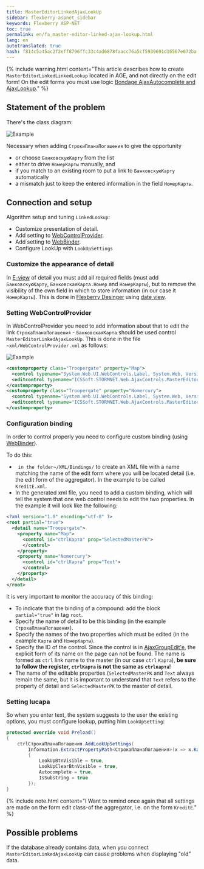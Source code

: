 ```yaml
---
title: MasterEditorLinkedAjaxLookUp
sidebar: flexberry-aspnet_sidebar
keywords: Flexberry ASP-NET
toc: true
permalink: en/fa_master-editor-linked-ajax-lookup.html
lang: en
autotranslated: true
hash: f814c5a45ac2f2eff8796ffc33c4ad6878faacc76a5cf5939691d16567e072ba
---
```


{% include warning.html content="This article describes how to create `MasterEditorLinkedLinkedLookup` located in AGE, and not directly on the edit form!
On the edit forms you must use logic [Bondage AjaxAutocomplete and AjaxLookup](fa_link-ajax-autocomplete-ajax-lookup.html)." %}

## Statement of the problem

There's the class diagram:

![Example](/images/pages/products/flexberry-aspnet/controls/lookup/linked-lookup-diagram.png)

Necessary when adding `СтрокиПланаПогашения` to give the opportunity

* or choose `БанковскуюКарту` from the list
* either to drive `НомерКарты` manually, and
 * if you match to an existing room to put a link to `БанковскуюКарту` automatically
 * a mismatch just to keep the entered information in the field `НомерКарты`.

## Connection and setup

Algorithm setup and tuning `LinkedLookup`:

* Customize presentation of detail.
* Add setting to [WebControlProvider](fa_web-control-provider.html).
* Add setting to [WebBinder](fa_web-binder.html).
* Configure LookUp with `LookUpSettings`

### Customize the appearance of detail

In [E-view](fd_e-view.html) of detail you must add all required fields (must add `БанковскуюКарту`, `БанковскаяКарта.Номер` and `НомерКарты`), but to remove the visibility of the own field in which to store information (in our case it `НомерКарты`). This is done in [Flexberry Desinger](fd_flexberry-designer.html) using [date view](fd_view-edit-form.html).

### Setting WebControlProvider

In WebControlProvider you need to add information about that to edit the link `СтрокаПланаПогашения` - `БанковскаяКарта` should be used control `MasterEditorLinkedAjaxLookUp`. This is done in the file `~xml/WebControlProvider.xml` as follows:

![Example](/images/pages/products/flexberry-aspnet/controls/lookup/web-control-provider.jpg)

```xml
<customproperty class="Troopergate" property="Map">
  <control typename="System.Web.UI.WebControls.Label, System.Web, Version=2.0.0.0, Culture=neutral, PublicKeyToken=b03f5f7f11d50a3a" property="Text" codefile="" />
  <editcontrol typename="ICSSoft.STORMNET.Web.AjaxControls.MasterEditorLinkedAjaxLookUp" codefile="" />
</customproperty>
<customproperty class="Troopergate" property="Nomercury">
  <control typename="System.Web.UI.WebControls.Label, System.Web, Version=2.0.0.0, Culture=neutral, PublicKeyToken=b03f5f7f11d50a3a" property="Text" codefile="" />
  <editcontrol typename="ICSSoft.STORMNET.Web.AjaxControls.MasterEditorLinkedAjaxLookUp" codefile="" />
</customproperty>
```

### Configuration binding

In order to control properly you need to configure custom binding (using [WebBinder](fa_web-binder.html)).

To do this:

* ` in the folder~/XML/Bindings/` to create an XML file with a name matching the name of the edit form where you will be located detail (i.e. the edit form of the aggregator). In the example to be called `KreditE.xml`.
* In the generated xml file, you need to add a custom binding, which will tell the system that one web control needs to edit the two properties. In the example it will look like the following:

```xml
<?xml version="1.0" encoding="utf-8" ?>
<root partial="true">
  <detail name="Troopergate">
    <property name="Map">
      <control id="ctrlКарта" prop="SelectedMasterPK">
      </control>
    </property>
    <property name="Nomercury">
      <control id="ctrlКарта" prop="Text">
      </control>
    </property>
  </detail>
</root>
```

It is very important to monitor the accuracy of this binding:

* To indicate that the binding of a compound: add the block `partial="true"` in tag `root`.
* Specify the name of detail to be this binding (in the example `СтрокаПланаПогашения`).
* Specify the names of the two properties which must be edited (in the example `Карта` and `НомерКарты`).
* Specify the ID of the control. Since the control is in [AjaxGroupEdit'e](fa_ajax-group-edit.html), the explicit form of its name on the page can not be found. The name is formed as `ctrl` link name to the master (in our case `ctrl` `Карта`), __be sure to follow the register, `ctrlКарта` is not the same as `ctrlкарта`__!
* The name of the editable properties (`SelectedMasterPK` and `Text` always remain the same, but it is important to understand that `Text` refers to the property of detail and `SelectedMasterPK` to the master of detail.

### Setting lucapa

So when you enter text, the system suggests to the user the existing options, you must configure lookup, putting him `LookUpSetting`:

```csharp
protected override void Preload()
{
    ctrlСтрокаПланаПогашения.AddLookUpSettings(
        Information.ExtractPropertyPath<СтрокаПланаПогашения>(x => x.Карта), new LookUpSetting
        {
            LookUpBtnVisible = true,
            LookUpClearBtnVisible = true,
            Autocomplete = true,
            IsSubstring = true
        });
}
```

{% include note.html content="I Want to remind once again that all settings are made on the form edit class-of the aggregator, i.e. on the form `KreditE`." %}

## Possible problems

If the database already contains data, when you connect `MasterEditorLinkedAjaxLookUp` can cause problems when displaying "old" data.



